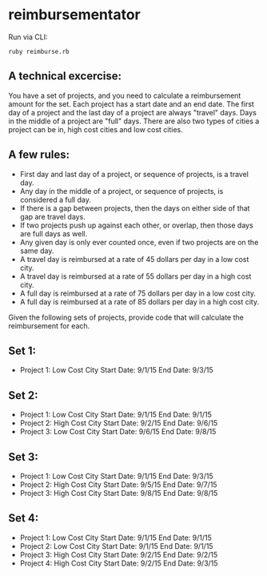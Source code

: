# reimbursementator

Run via CLI:
```
ruby reimburse.rb
```

## A technical excercise:
You have a set of projects, and you need to calculate a reimbursement amount for the set. Each project has a start date and an end date. The first day of a project and the last day of a project are always "travel" days. Days in the middle of a project are "full" days. There are also two types of cities a project can be in, high cost cities and low cost cities.

## A few rules:
- First day and last day of a project, or sequence of projects, is a travel day.
- Any day in the middle of a project, or sequence of projects, is considered a full day.
- If there is a gap between projects, then the days on either side of that gap are travel days.
- If two projects push up against each other, or overlap, then those days are full days as well.
- Any given day is only ever counted once, even if two projects are on the same day.
- A travel day is reimbursed at a rate of 45 dollars per day in a low cost city.
- A travel day is reimbursed at a rate of 55 dollars per day in a high cost city.
- A full day is reimbursed at a rate of 75 dollars per day in a low cost city.
- A full day is reimbursed at a rate of 85 dollars per day in a high cost city.

Given the following sets of projects, provide code that will calculate the reimbursement for each.

## Set 1:
  - Project 1: Low Cost City Start Date: 9/1/15 End Date: 9/3/15

## Set 2:
  - Project 1: Low Cost City Start Date: 9/1/15 End Date: 9/1/15
  - Project 2: High Cost City Start Date: 9/2/15 End Date: 9/6/15
  - Project 3: Low Cost City Start Date: 9/6/15 End Date: 9/8/15

## Set 3:
  - Project 1: Low Cost City Start Date: 9/1/15 End Date: 9/3/15
  - Project 2: High Cost City Start Date: 9/5/15 End Date: 9/7/15
  - Project 3: High Cost City Start Date: 9/8/15 End Date: 9/8/15

## Set 4:
  - Project 1: Low Cost City Start Date: 9/1/15 End Date: 9/1/15
  - Project 2: Low Cost City Start Date: 9/1/15 End Date: 9/1/15
  - Project 3: High Cost City Start Date: 9/2/15 End Date: 9/2/15
  - Project 4: High Cost City Start Date: 9/2/15 End Date: 9/3/15

